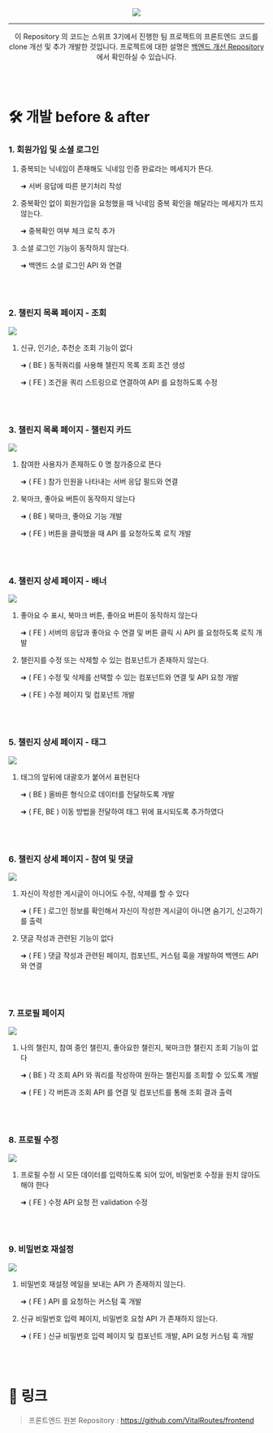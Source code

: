 <p align="center">
  <img src="https://velog.velcdn.com/images/hj_/post/f9d065e4-34d8-4e3d-8acd-abdf8808a7f0/image.png">
</p>
<hr>

<div align="center">
  이 Repository 의 코드는 스위프 3기에서 진행한 팀 프로젝트의 프론트엔드 코드를 clone 개선 및 추가 개발한 것입니다.
  프로젝트에 대한 설명은 <a href="https://github.com/HwaJong-N/VitalRoutes_v1.1">백엔드 개선 Repository</a> 에서 확인하실 수 있습니다.
</div>


<br><br>

# 🛠 개발 before & after

### 1. 회원가입 및 소셜 로그인

1. 중복되는 닉네임이 존재해도 닉네임 인증 완료라는 메세지가 뜬다. 
    
    ➜ 서버 응답에 따른 분기처리 작성
    
2. 중복확인 없이 회원가입을 요청했을 때 닉네임 중복 확인을 해달라는 메세지가 뜨지 않는다. 
    
    ➜ 중복확인 여부 체크 로직 추가
    
3. 소셜 로그인 기능이 동작하지 않는다. 
    
    ➜ 백엔드 소셜 로그인 API 와 연결

<br><br>

### 2. 챌린지 목록 페이지 - 조회

![](https://velog.velcdn.com/images/hj_/post/2be95fa5-93d5-4104-b963-88581f930780/image.png)


1. 신규, 인기순, 추천순 조회 기능이 없다
    
    ➜ ( BE ) 동적쿼리를 사용해 챌린지 목록 조회 조건 생성 
    
    ➜ ( FE ) 조건을 쿼리 스트링으로 연결하여 API 를 요청하도록 수정
    

<br><br>


### 3. 챌린지 목록 페이지 - 챌린지 카드

![](https://velog.velcdn.com/images/hj_/post/786f29c8-66f9-42df-8187-bc87b393e88c/image.png)


1. 참여한 사용자가 존재하도 0 명 참가중으로 뜬다
    
    ➜ ( FE ) 참가 인원을 나타내는 서버 응답 필드와 연결
    
2. 북마크, 좋아요 버튼이 동작하지 않는다
    
    ➜ ( BE ) 북마크, 좋아요 기능 개발
    
    ➜ ( FE ) 버튼을 클릭했을 때 API 를 요청하도록 로직 개발
    

<br><br>


### 4. 챌린지 상세 페이지 - 배너

![](https://velog.velcdn.com/images/hj_/post/fdefcf54-d315-4da3-86d4-08ce1c792bc5/image.png)


1. 좋아요 수 표시, 북마크 버튼, 좋아요 버튼이 동작하지 않는다
    
    ➜ ( FE ) 서버의 응답과 좋아요 수 연결 및 버튼 클릭 시 API 를 요청하도록 로직 개발

2. 챌린지를 수정 또는 삭제할 수 있는 컴포넌트가 존재하지 않는다.

    ➜ ( FE ) 수정 및 삭제를 선택할 수 있는 컴포넌트와 연결 및 API 요청 개발
   
    ➜ ( FE ) 수정 페이지 및 컴포넌트 개발

<br><br>


### 5. 챌린지 상세 페이지  - 태그

![](https://velog.velcdn.com/images/hj_/post/ebfcb9d3-496b-47a4-afe4-7e53d16062f9/image.png)

1. 태그의 앞뒤에 대괄호가 붙어서 표현된다
    
    ➜ ( BE ) 올바른 형식으로 데이터를 전달하도록 개발
    
    ➜ ( FE, BE ) 이동 방법을 전달하여 태그 위에 표시되도록 추가하였다
    

<br><br>


### 6. 챌린지 상세 페이지 - 참여 및 댓글

![](https://velog.velcdn.com/images/hj_/post/ea74fce9-98a7-46df-8ec1-d93fe054badb/image.png)


1. 자신이 작성한 게시글이 아니어도 수정, 삭제를 할 수 있다
    
     ➜ ( FE ) 로그인 정보를 확인해서 자신이 작성한 게시글이  아니면 숨기기, 신고하기를 출력
    
2. 댓글 작성과 관련된 기능이 없다
    
    ➜ ( FE ) 댓글 작성과 관련된 페이지, 컴포넌트, 커스텀 훅을 개발하여 백엔드 API 와 연결



<br><br> 

### 7. 프로필 페이지

![](https://velog.velcdn.com/images/hj_/post/247a0c98-eeb6-4aec-a4f3-ff20ff2c722f/image.png)


1. 나의 챌린지, 참여 중인 챌린지, 좋아요한 챌린지, 북마크한 챌린지 조회 기능이 없다
    
    ➜ ( BE ) 각 조회 API 와 쿼리를 작성하여 원하는 챌린지를 조회할 수 있도록 개발
    
    ➜ ( FE ) 각 버튼과 조회 API 를 연결 및 컴포넌트를 통해 조회 결과 출력
    

<br><br>


### 8. 프로필 수정

![](https://velog.velcdn.com/images/hj_/post/ead12aa3-00fb-4f3b-8d0d-3f30b9543f7f/image.png)


1. 프로필 수정 시 모든 데이터를 입력하도록 되어 있어, 비밀번호 수정을 원치 않아도 해야 한다
    
    ➜ ( FE ) 수정 API 요청 전 validation 수정
    

<br><br>


### 9. 비밀번호 재설정

![](https://velog.velcdn.com/images/hj_/post/34447153-ca16-4bbf-9bc0-deedc81591e3/image.png)


1. 비밀번호 재설정 메일을 보내는 API 가 존재하지 않는다.
    
    ➜ ( FE ) API 를 요청하는 커스텀 훅 개발
    
2. 신규 비밀번호 입력 페이지, 비밀번호 요청 API 가 존재하지 않는다.
    
    ➜ ( FE ) 신규 비밀번호 입력 페이지 및 컴포넌트 개발, API 요청 커스텀 훅 개발


<br><br>

# 🔗 링크

> 프론트엔드 원본 Repository : https://github.com/VitalRoutes/frontend
